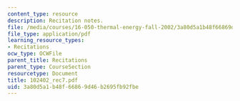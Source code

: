 ```yaml
---
content_type: resource
description: Recitation notes.
file: /media/courses/16-050-thermal-energy-fall-2002/3a80d5a1b48f66869d46b2695fb92fbe_102402_rec7.pdf
file_type: application/pdf
learning_resource_types:
- Recitations
ocw_type: OCWFile
parent_title: Recitations
parent_type: CourseSection
resourcetype: Document
title: 102402_rec7.pdf
uid: 3a80d5a1-b48f-6686-9d46-b2695fb92fbe
---
```

